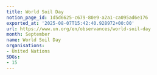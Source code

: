 ```yaml
---
title: World Soil Day
notion_page_id: 1d5d6625-c679-80e9-a2a1-ca095ad6e176
exported_at: '2025-08-07T15:42:40.928972+00:00'
url: https://www.un.org/en/observances/world-soil-day
month: September
name: World Soil Day
organisations:
- United Nations
SDGs:
- 15
---
```


